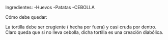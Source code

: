 Ingredientes:
-Huevos 
-Patatas 
-CEBOLLA 

Cómo debe quedar:

La tortilla debe ser crugiente ( hecha por fuera) y casi cruda por 
dentro. Claro queda que si no lleva cebolla, dicha tortilla es una 
creación diabólica. 

